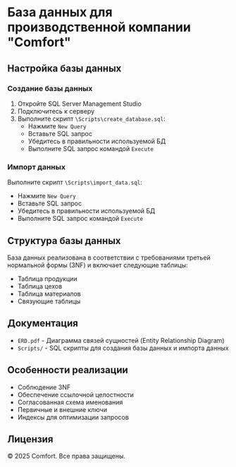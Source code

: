 # База данных для производственной компании "Comfort"

## Настройка базы данных

### Создание базы данных
1. Откройте SQL Server Management Studio
2. Подключитесь к серверу
3. Выполните скрипт `\Scripts\create_database.sql`:
   - Нажмите `New Query`
   - Вставьте SQL запрос
   - Убедитесь в правильности используемой БД
   - Выполните SQL запрос командой `Execute`

### Импорт данных
Выполните скрипт `\Scripts\import_data.sql`:
- Нажмите `New Query`
- Вставьте SQL запрос
- Убедитесь в правильности используемой БД
- Выполните SQL запрос командой `Execute`

## Структура базы данных
База данных реализована в соответствии с требованиями третьей нормальной формы (3NF) и включает следующие таблицы:
- Таблица продукции
- Таблица цехов
- Таблица материалов
- Связующие таблицы

## Документация
- `ERD.pdf` - Диаграмма связей сущностей (Entity Relationship Diagram)
- `Scripts/` - SQL скрипты для создания базы данных и импорта данных

## Особенности реализации
- Соблюдение 3NF
- Обеспечение ссылочной целостности
- Согласованная схема именования
- Первичные и внешние ключи
- Индексы для оптимизации запросов

## Лицензия
© 2025 Comfort. Все права защищены.